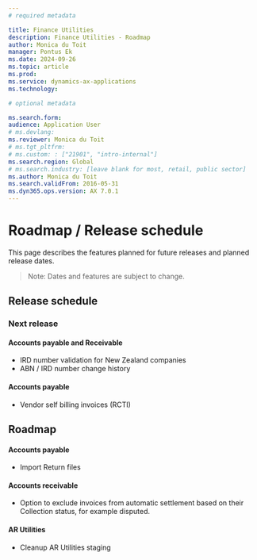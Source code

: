 ```yaml
---
# required metadata

title: Finance Utilities
description: Finance Utilities - Roadmap
author: Monica du Toit
manager: Pontus Ek
ms.date: 2024-09-26
ms.topic: article
ms.prod: 
ms.service: dynamics-ax-applications
ms.technology: 

# optional metadata

ms.search.form:  
audience: Application User
# ms.devlang: 
ms.reviewer: Monica du Toit
# ms.tgt_pltfrm: 
# ms.custom: : ["21901", "intro-internal"]
ms.search.region: Global
# ms.search.industry: [leave blank for most, retail, public sector]
ms.author: Monica du Toit
ms.search.validFrom: 2016-05-31
ms.dyn365.ops.version: AX 7.0.1
---
```


# 	Roadmap / Release schedule

This page describes the features planned for future releases and planned release dates.

> Note: Dates and features are subject to change.


## Release schedule



### Next release

#### Accounts payable and Receivable
- IRD number validation for New Zealand companies
- ABN / IRD number change history

#### Accounts payable
- Vendor self billing invoices (RCTI)


## Roadmap

#### Accounts payable 
- Import Return files

#### Accounts receivable
- Option to exclude invoices from automatic settlement based on their Collection status, for example disputed.

#### AR Utilities
- Cleanup AR Utilities staging



